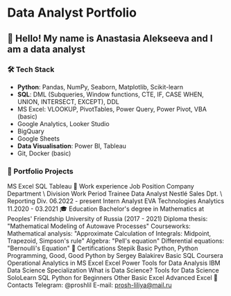 # Data Analyst Portfolio
## 👋 Hello! My name is Anastasia Alekseeva and I am a data analyst

### 🛠 **Tech Stack**

* **Python**: Pandas, NumPy, Seaborn, Matplotlib, Scikit-learn
* **SQL**: DML (Subqueries, Window functions, CTE, IF, CASE WHEN, UNION, INTERSECT, EXCEPT), DDL
* MS Excel: VLOOKUP, PivotTables, Power Query, Power Pivot, VBA (basic)
* Google Analytics, Looker Studio
* BigQuary
* Google Sheets
* **Data Visualisation**: Power BI, Tableau
* Git, Docker (basic)

### 📁 Portfolio Projects


MS Excel
SQL
Tableau
👔 Work experience
Job Position	Company	Department \ Division	Work Period
Trainee Data Analyst	Nestlé	Sales Dpt. \ Reporting Div.	06.2022 - present
Intern Analyst	EVA Technologies	Analytics	11.2020 - 03.2021
🎓 Education
Bachelor's degree in Mathematics at Peoples' Friendship University of Russia (2017 - 2021)
Diploma thesis: "Mathematical Modeling of Autowave Processes"
Courseworks:
Mathematical analysis: "Approximate Calculation of Integrals: Midpoint, Trapezoid, Simpson's rule"
Algebra: "Pell's equation"
Differential equations: "Bernoulli's Equation"
📜 Certifications
Stepik
Basic Python, Python Programming, Good, Good Python by Sergey Balakirev
Basic SQL
Coursera
Operational Analytics in MS Excel
Excel Power Tools for Data Analysis
IBM Data Science Specialization
What is Data Science?
Tools for Data Science
SoloLearn
SQL
Python for Beginners
Other
Basic Excel
Advanced Excel
💬 Contacts
Telegram: @proshlil
E-mail: prosh-liliya@mail.ru
